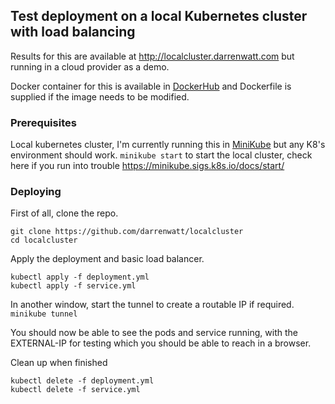 ## Test deployment on a local Kubernetes cluster with load balancing

Results for this are available at http://localcluster.darrenwatt.com but running in a cloud provider as a demo.

Docker container for this is available in [DockerHub](https://hub.docker.com/repository/docker/darrenwatt/localcluster) and Dockerfile is supplied if the image needs to be modified.

### Prerequisites

Local kubernetes cluster, I'm currently running this in [MiniKube](https://minikube.sigs.k8s.io/docs/) but any K8's environment should work.
`minikube start` to start the local cluster, check here if you run into trouble https://minikube.sigs.k8s.io/docs/start/

### Deploying

First of all, clone the repo.
```
git clone https://github.com/darrenwatt/localcluster
cd localcluster
```

Apply the deployment and basic load balancer.
```
kubectl apply -f deployment.yml
kubectl apply -f service.yml
```

In another window, start the tunnel to create a routable IP if required.
`minikube tunnel` 

You should now be able to see the pods and service running, with the EXTERNAL-IP for testing which you should be able to reach in a browser.


Clean up when finished
```
kubectl delete -f deployment.yml
kubectl delete -f service.yml
```
